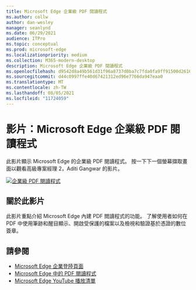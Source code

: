 ```yaml
---
title: Microsoft Edge 企業級 PDF 閱讀程式
ms.author: collw
author: dan-wesley
manager: seanlynd
ms.date: 06/29/2021
audience: ITPro
ms.topic: conceptual
ms.prod: microsoft-edge
ms.localizationpriority: medium
ms.collection: M365-modern-desktop
description: Microsoft Edge 企業級 PDF 閱讀程式
ms.openlocfilehash: d9542d8a49b561d31f96a8737d0ba7c7fda0fa9ff91500d26169c0a331445562
ms.sourcegitcommit: d44c0997ffe40d67421312ed96e7766da947eaa0
ms.translationtype: MT
ms.contentlocale: zh-TW
ms.lasthandoff: 08/05/2021
ms.locfileid: "11724059"
---
```

# <a name="video-microsoft-edge-enterprise-grade-pdf-reader"></a>影片：Microsoft Edge 企業級 PDF 閱讀程式

此影片顯示 Microsoft Edge 的企業級 PDF 閱讀程式。 按一下下一個螢幕擷取畫面以觀看高級專案經理 2，Aditi Gangwar 的影片。

[![企業級 PDF 閱讀程式](media/microsoft-edge-video-pdf-reader/0.png)](http://www.youtube.com/watch?v=XWAqNQ0xAcE "Enterprise grade PDF reader")

## <a name="about-the-video"></a>關於此影片

此影片重點介紹 Microsoft Edge 內建 PDF 閲讀程式的功能。 了解使用者如何在 PDF 中使用筆跡和醒目顯示、開啟受保護的檔案以及檢視和驗證基於憑證的數位簽章。

## <a name="see-also"></a>請參閱

- [Microsoft Edge 企業登陸頁面](https://aka.ms/EdgeEnterprise)
- [Microsoft Edge 中的 PDF 閱讀程式](microsoft-edge-pdf.md)
- [Microsoft Edge YouTube 播放清單](https://www.youtube.com/playlist?list=PLXtHYVsvn_b-uXh1tMeYpT-0iD8tD3tFy)
